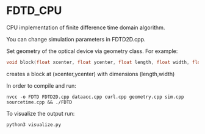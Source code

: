 # FDTD_CPU
CPU implementation of finite difference time domain algorithm.

You can change simulation parameters in FDTD2D.cpp. 

Set geometry of the optical device via geometry class. For example:
```cpp
void block(float xcenter, float ycenter, float length, float width, float eps, float mu);
```
creates a block at (xcenter,ycenter) with dimensions (length,width)

In order to compile and run:

```
nvcc -o FDTD FDTD2D.cpp dataacc.cpp curl.cpp geometry.cpp sim.cpp sourcetime.cpp && ./FDTD
```

To visualize the output run:

```
python3 visualize.py
```
